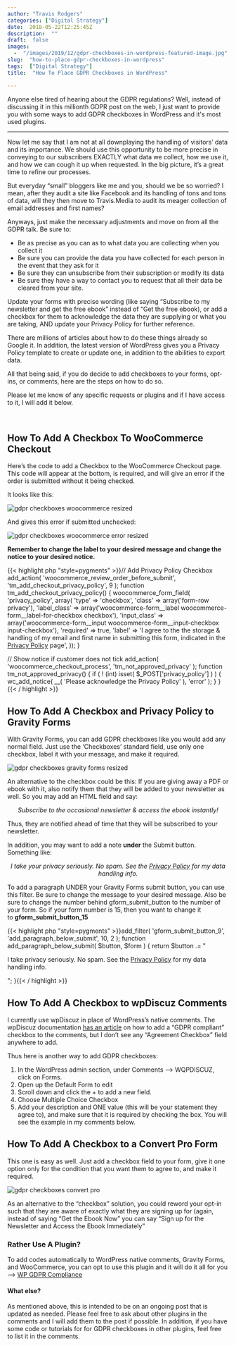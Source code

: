 ```yaml
---
author: "Travis Rodgers"
categories: ["Digital Strategy"]
date:  2018-05-22T12:25:45Z
description:  ""
draft:  false
images: 
  -  "/images/2019/12/gdpr-checkboxes-in-wordpress-featured-image.jpg"
slug:  "how-to-place-gdpr-checkboxes-in-wordpress"
tags:  ["Digital Strategy"]
title:  "How To Place GDPR Checkboxes in WordPress"

---
```



<div class="lead-paragraph"><span class="dropcap">A</span>nyone else tired of hearing about the GDPR regulations? Well, instead of discussing it in this millionth GDPR post on the web, I just want to provide you with some ways to add GDPR checkboxes in WordPress and it's most used plugins.</div><hr class="lead-hr">
<p>Now let me say that I am not at all downplaying the handling of visitors&#8217; data and its importance. We should use this opportunity to be more precise in conveying to our subscribers EXACTLY what data we collect, how we use it, and how we can cough it up when requested. In the big picture, it&#8217;s a great time to refine our processes.</p>
<p>But everyday &#8220;small&#8221; bloggers like me and you, should we be so worried? I mean, after they audit a site like Facebook and its handling of tons and tons of data, will they then move to Travis.Media to audit its meager collection of email addresses and first names?</p>
<p>Anyways, just make the necessary adjustments and move on from all the GDPR talk. Be sure to:</p>
<ul>
<li>Be as precise as you can as to what data you are collecting when you collect it</li>
<li>Be sure you can provide the data you have collected for each person in the event that they ask for it</li>
<li>Be sure they can unsubscribe from their subscription or modify its data</li>
<li>Be sure they have a way to contact you to request that all their data be cleared from your site.</li>
</ul>
<p>Update your forms with precise wording (like saying &#8220;Subscribe to my newsletter and get the free ebook&#8221; instead of &#8220;Get the free ebook), or add a checkbox for them to acknowledge the data they are supplying or what you are taking, AND update your Privacy Policy for further reference.</p>
<p>There are millions of articles about how to do these things already so Google it. In addition, the latest version of WordPress gives you a Privacy Policy template to create or update one, in addition to the abilities to export data.</p>
<p>All that being said, if you do decide to add checkboxes to your forms, opt-ins, or comments, here are the steps on how to do so.</p>
<p>Please let me know of any specific requests or plugins and if I have access to it, I will add it below.</p>
<p>&nbsp;</p>
<h2>How To Add A Checkbox To WooCommerce Checkout</h2>
<p>Here&#8217;s the code to add a Checkbox to the WooCommerce Checkout page. This code will appear at the bottom, is required, and will give an error if the order is submitted without it being checked.</p>
<p>It looks like this:</p>
<p class="textcenter"><img src="/images/2019/12/gdpr-checkboxes-woocommerce-resized.png" alt="gdpr checkboxes woocommerce resized" /></p>
<p>And gives this error if submitted unchecked:</p>
<p class="textcenter"><img src="/images/2019/12/gdpr-checkboxes-woocommerce-error-resized.png" alt="gdpr checkboxes woocommerce error resized" /></p>
<p><strong>Remember to change the label to your desired message and change the notice to your desired notice. </strong></p>
{{< highlight php "style=pygments" >}}// Add Privacy Policy Checkbox
add_action( 'woocommerce_review_order_before_submit', 'tm_add_checkout_privacy_policy', 9 );
function tm_add_checkout_privacy_policy() {
    woocommerce_form_field( 'privacy_policy', array(
        'type'          => 'checkbox',
        'class'         => array('form-row privacy'),
        'label_class'   => array('woocommerce-form__label woocommerce-form__label-for-checkbox checkbox'),
        'input_class'   => array('woocommerce-form__input woocommerce-form__input-checkbox input-checkbox'),
        'required'      => true,
        'label'         => 'I agree to the the storage &amp; handling of my </strong>email</strong> and </strong>first name</strong> in submitting this form, indicated in the <a href="/privacy-policy">Privacy Policy</a> page',
    ));  
}
  
// Show notice if customer does not tick
add_action( 'woocommerce_checkout_process', 'tm_not_approved_privacy' );
function tm_not_approved_privacy() {
    if ( ! (int) isset( $_POST['privacy_policy'] ) ) {
        wc_add_notice( __( 'Please acknowledge the Privacy Policy' ), 'error' );
    }
}{{< / highlight >}}
<h2>How To Add A Checkbox and Privacy Policy to Gravity Forms</h2>
<p>With Gravity Forms, you can add GDPR checkboxes like you would add any normal field. Just use the &#8216;Checkboxes&#8217; standard field, use only one checkbox, label it with your message, and make it required.</p>
<p class="textcenter"><img src="/images/2019/12/gdpr-checkboxes-gravity-forms-resized.png" alt="gdpr checkboxes gravity forms resized" /></p>
<p>An alternative to the checkbox could be this: If you are giving away a PDF or ebook with it, also notify them that they will be added to your newsletter as well. So you may add an HTML field and say:</p>
<p style="text-align: center;"><em>Subscribe to the occasional newsletter &amp; access the ebook instantly!</em></p>
<p>Thus, they are notified ahead of time that they will be subscribed to your newsletter.</p>
<p>In addition, you may want to add a note <strong>under</strong> the Submit button. Something like:</p>
<p style="text-align: center;"><em>I take your privacy seriously. No spam. See the <a href="/privacy-policy">Privacy Policy</a> for my data handling info.</em></p>
<p>To add a paragraph UNDER your Gravity Forms submit button, you can use this filter. Be sure to change the message to your desired message. Also be sure to change the number behind gform_submit_button to the number of your form. So if your form number is 15, then you want to change it to <strong>gform_submit_button_15</strong></p>
{{< highlight php "style=pygments" >}}add_filter( 'gform_submit_button_9', 'add_paragraph_below_submit', 10, 2 );
function add_paragraph_below_submit( $button, $form ) {
    return $button .= "<p>I take privacy seriously. No spam. See the <a href='/privacy-policy'>Privacy Policy</a> for my data handling info.</p>";
}{{< / highlight >}}
<h2></h2>
<h2>How To Add A Checkbox to wpDiscuz Comments</h2>
<p>I currently use wpDiscuz in place of WordPress&#8217;s native comments. The wpDiscuz documentation <a href="https://wpdiscuz.com/docs/wpdiscuz-documentation/gdpr/right-to-be-informed/" target="_blank" rel="noopener">has an article</a> on how to add a &#8220;GDPR compliant&#8221; checkbox to the comments, but I don&#8217;t see any &#8220;Agreement Checkbox&#8221; field anywhere to add.</p>
<p>Thus here is another way to add GDPR checkboxes:</p>
<ol>
<li>In the WordPress admin section, under Comments &#8211;> WQPDISCUZ, click on Forms.</li>
<li>Open up the Default Form to edit</li>
<li>Scroll down and click the + to add a new field.</li>
<li>Choose Multiple Choice Checkbox</li>
<li>Add your description and ONE value (this will be your statement they agree to), and make sure that it is required by checking the box. You will see the example in my comments below.</li>
</ol>
<h2></h2>
<h2>How To Add A Checkbox to a Convert Pro Form</h2>
<p>This one is easy as well. Just add a checkbox field to your form, give it one option only for the condition that you want them to agree to, and make it required.</p>
<p class="textcenter"><img src="/images/2019/12/gdpr_checkboxes_convert_pro-resized.png" alt="gdpr checkboxes convert pro" /></p>
<p>As an alternative to the &#8220;checkbox&#8221; solution, you could reword your opt-in such that they are aware of exactly what they are signing up for (again, instead of saying &#8220;Get the Ebook Now&#8221; you can say &#8220;Sign up for the Newsletter and Access the Ebook Immediately&#8221;</p>
<h3>Rather Use A Plugin?</h3>
<p>To add codes automatically to WordPress native comments, Gravity Forms, and WooCommerce, you can opt to use this plugin and it will do it all for you &#8211;> <a href="https://wordpress.org/plugins/wp-gdpr-compliance/" target="_blank" rel="noopener">WP GDPR Compliance</a></p>
<h4>What else?</h4>
<p>As mentioned above, this is intended to be on an ongoing post that is updated as needed. Please feel free to ask about other plugins in the comments and I will add them to the post if possible. In addition, if you have some code or tutorials for for GDPR checkboxes in other plugins, feel free to list it in the comments.</p>



